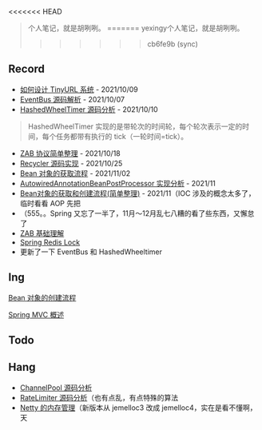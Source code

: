 <<<<<<< HEAD
> 个人笔记，就是胡咧咧。
=======
> yexingy个人笔记，就是胡咧咧。
>>>>>>> cb6fe9b (sync)



## Record

- [如何设计 TinyURL 系统](系统设计/如何设计TinyURL系统.md) - 2021/10/09
- [EventBus 源码解析](java/guava/EventBus.md) - 2021/10/07
- [HashedWheelTimer 源码分析](netty/util/HashedWheelTimer源码分析.md)  - 2021/10/10 

> HashedWheelTimer 实现的是带轮次的时间轮，每个轮次表示一定的时间，每个任务都带有执行的 tick（一轮时间=tick）。

- [ZAB 协议简单整理](分布式/zab/ZAB基础理解.md) - 2021/10/18
- [Recycler 源码实现](netty/util/Recycler源码实现.md) - 2021/10/25
- [Bean 对象的获取流程](spring/spring-core/ioc/Bean对象的获取流程.md) - 2021/11/02
- [AutowiredAnnotationBeanPostProcessor 实现分析](spring/core/ioc/beanpostprocessor/AutowiredAnnotationBeanPostProcessor源码分析.md) - 2021/11
- [Bean对象的获取和创建流程(简单整理)](spring/core/ioc/Bean对象的获取和创建流程.md) - 2021/11（IOC 涉及的概念太多了，临时看看 AOP 先把
- （555。。Spring 又忘了一半了，11月～12月乱七八糟的看了些东西，又懈怠了
- [ZAB 基础理解](分布式/zab/ZAB基础理解.md)
- [Spring Redis Lock](spring/utils/RedisLock.md)
- 更新了一下 EventBus 和 HashedWheeltimer



## Ing

[Bean 对象的创建流程](spring/spring-core/ioc/Bean对象的创建流程.md)

[Spring MVC 概述](spring/core/mvc/springmvc.md)

## Todo



## Hang

- [ChannelPool 源码分析](netty/util/ChannelPool.md)
- [RateLimiter 源码分析](java/guava/RateLimiter.md)（也有点乱，有点特殊的算法
- [Netty 的内存管理](netty/Netty的内存管理.md)（新版本从 jemelloc3 改成 jemelloc4，实在是看不懂啊，天